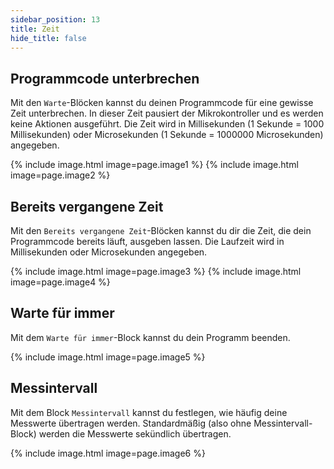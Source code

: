 ```yaml
---
sidebar_position: 13
title: Zeit
hide_title: false
---
```


## Programmcode unterbrechen
Mit den `Warte`-Blöcken kannst du deinen Programmcode für eine gewisse Zeit unterbrechen. In dieser Zeit pausiert der Mikrokontroller und es werden keine Aktionen ausgeführt. Die Zeit wird in Millisekunden (1 Sekunde = 1000 Millisekunden) oder Microsekunden (1 Sekunde = 1000000 Microsekunden) angegeben.

{% include image.html image=page.image1 %}
{% include image.html image=page.image2 %}

## Bereits vergangene Zeit
Mit den `Bereits vergangene Zeit`-Blöcken kannst du dir die Zeit, die dein Programmcode bereits läuft, ausgeben lassen. Die Laufzeit wird in Millisekunden oder Microsekunden angegeben.

{% include image.html image=page.image3 %}
{% include image.html image=page.image4 %}

## Warte für immer
Mit dem `Warte für immer`-Block kannst du dein Programm beenden.

{% include image.html image=page.image5 %}

## Messintervall
Mit dem Block `Messintervall` kannst du festlegen, wie häufig deine Messwerte übertragen werden. Standardmäßig (also ohne Messintervall-Block) werden die Messwerte sekündlich übertragen.

{% include image.html image=page.image6 %}
